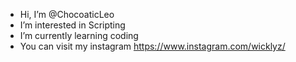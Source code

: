 - Hi, I’m @ChocoaticLeo
- I’m interested in Scripting
- I’m currently learning coding
- You can visit my instagram https://www.instagram.com/wicklyz/

<!---
ChocoaticLeo/ChocoaticLeo is a ✨ special ✨ repository because its `README.md` (this file) appears on your GitHub profile.
You can click the Preview link to take a look at your changes.
--->
